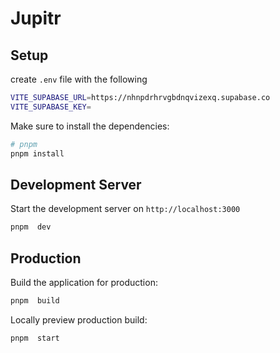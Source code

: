 # Jupitr

## Setup

create `.env` file with the following

```bash
VITE_SUPABASE_URL=https://nhnpdrhrvgbdnqvizexq.supabase.co
VITE_SUPABASE_KEY=
```

Make sure to install the dependencies:

```bash
# pnpm
pnpm install
```

## Development Server

Start the development server on `http://localhost:3000`

```bash
pnpm  dev
```

## Production

Build the application for production:

```bash
pnpm  build
```

Locally preview production build:

```bash
pnpm  start
```

